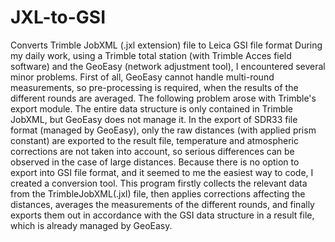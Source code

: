 # JXL-to-GSI
Converts Trimble JobXML (.jxl extension) file to Leica GSI file format
During my daily work, using a Trimble total station (with Trimble Acces field software) and the GeoEasy (network adjustment tool), I encountered several minor problems. First of all, GeoEasy cannot handle multi-round measurements, so pre-processing is required, when the results of the different rounds are averaged. The following problem arose with Trimble's export module. The entire data structure is only contained in Trimble JobXML, but GeoEasy does not manage it. In the export of SDR33 file format (managed by GeoEasy), only the raw distances (with applied prism constant) are exported to the result file, temperature and atmospheric corrections are not taken into account, so serious differences can be observed in the case of large distances. Because there is no option to export into GSI file format, and it seemed to me the easiest way to code, I created a conversion tool. This program firstly collects the relevant data from the TrimbleJobXML(.jxl) file, then applies corrections affecting the distances, averages the measurements of the different rounds, and finally exports them out in accordance with the GSI data structure in a result file, which is already managed by GeoEasy.
